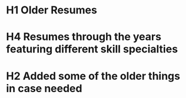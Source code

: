 # H1 Older Resumes
# H4 Resumes through the years featuring different skill specialties
# H2 Added some of the older things in case needed
